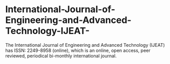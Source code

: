 # International-Journal-of-Engineering-and-Advanced-Technology-IJEAT-
The International Journal of Engineering and Advanced Technology (IJEAT) has ISSN: 2249-8958 (online), which is an online, open access, peer reviewed, periodical bi-monthly international journal.
